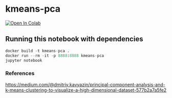 # kmeans-pca
[![Open In Colab](https://colab.research.google.com/assets/colab-badge.svg)](https://colab.research.google.com/github/judehunt/kmeans-pca/blob/main/kmeans-pca.ipynb)

## Running this notebook with dependencies
```python
docker build -t kmeans-pca .
docker run --rm -it -p 8888:8888 kmeans-pca
jupyter notebook
```

### References
https://medium.com/@dmitriy.kavyazin/principal-component-analysis-and-k-means-clustering-to-visualize-a-high-dimensional-dataset-577b2a7a5fe2